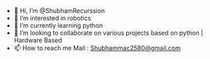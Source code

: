 - 👋 Hi, I’m @ShubhamRecurssion
- 👀 I’m interested in robotics 
- 🌱 I’m currently learning python
- 💞️ I’m looking to collaborate on various projects based on python | Hardware Based 
- 📫 How to reach me Mail : Shubhammac2580@gmail.com 

<!---
ShubhamRecurssion/ShubhamRecurssion is a ✨ special ✨ repository because its `README.md` (this file) appears on your GitHub profile.
You can click the Preview link to take a look at your changes.
--->
